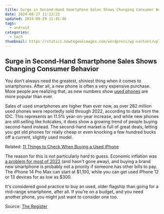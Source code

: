 ```yaml
---
title: Surge in Second-Hand Smartphone Sales Shows Changing Consumer Behavior
date: 2024-08-27 11:13:23
updated: 2024-08-29 11:45:40
tags:
  - android
categories:
  - tech
thumbnail: https://static1.howtogeekimages.com/wordpress/wp-content/uploads/2021/06/Purple-Apple-iPhone-14-Pro-sitting-on-a-desk.jpg
---
```


## Surge in Second-Hand Smartphone Sales Shows Changing Consumer Behavior

You don't always need the greatest, shiniest thing when it comes to smartphones. After all, a new phone is often a very expensive purchase. More people are realizing that, as new numbers show [used phones](https://snapchat-videos.techidaily.com/updated-the-ultimate-guide-to-sending-animated-gifs-on-snapchat-for-2024/) are more popular than ever.

 Sales of used smartphones are higher than ever now, as over 282 million used phones were reportedly sold through 2022, according to data from the IDC. This represents an 11.5% year-on-year increase, and while new phones are still selling like hotcakes, it does show a growing trend of people buying second-hand instead. The second-hand market is full of great deals, letting you get old phones for really cheap or even knocking a few hundred bucks off a current, slightly used model.

Related: [11 Things to Check When Buying a Used iPhone](https://games-able.techidaily.com/8-crucial-tweaks-that-can-elevate-your-ps4s-capabilities/) 

 The reason for this is not particularly hard to guess. Economic inflation was [a problem for most of 2022](https://en.wikipedia.org/wiki/2021%E2%80%932023%5Finflation%5Fsurge) (and hasn't gone away), and buying a brand new smartphone is probably not a priority if someone has other bills to pay. The iPhone 14 Pro Max can start at $1,100, while you can get used iPhone 12 or 13 devices for as low as $300.

 It's considered good practice to buy an used, older flagship than going for a mid-range smartphone, after all. If you're on a budget, and you need another phone, you might just want to consider one too.

 Source: [The Register](https://www.theregister.com/2023/01/10/idc%5Fsecondhand%5Fphones%5Fsales%5Fbright%5Fspot%5Fin%5Fcrappy%5Fphone%5Fmarket/)

<ins class="adsbygoogle"
     style="display:block"
     data-ad-format="autorelaxed"
     data-ad-client="ca-pub-7571918770474297"
     data-ad-slot="1223367746"></ins>



<ins class="adsbygoogle"
     style="display:block"
     data-ad-client="ca-pub-7571918770474297"
     data-ad-slot="8358498916"
     data-ad-format="auto"
     data-full-width-responsive="true"></ins>
